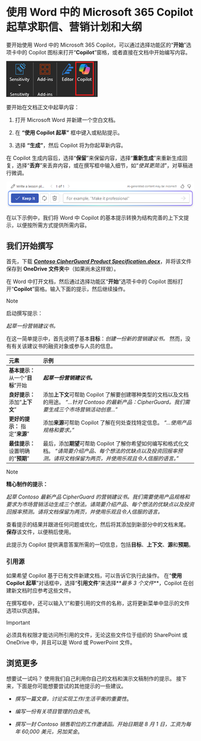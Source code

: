 # 使用 Word 中的 Microsoft 365 Copilot 起草求职信、营销计划和大纲

要开始使用 Word 中的 Microsoft 365 Copilot，可以通过选择功能区的“**开始**”选项卡中的 Copilot 图标来打开“**Copilot**”窗格，或者直接在文档中开始编写内容。

![Word 功能区中 Copilot 图标的屏幕截图。](../media/create_copilot-ribbon-word.png)

要开始在文档正文中起草内容：

1. 打开 Microsoft Word 并新建一个空白文档。

1. 在 **“使用 Copilot 起草”** 框中键入或粘贴提示。

1. 选择 **“生成”**，然后 Copilot 将为你起草新内容。

在 Copilot 生成内容后，选择“**保留**”来保留内容，选择“**重新生成**”来重新生成回复，选择“**丢弃**”来丢弃内容，或在撰写框中输入细节，如“_使其更简洁_”，对草稿进行微调。

![在 Word 中使用“使用 Copilot 撰写草稿”后的选项栏的屏幕截图。](../media/create_copilot-prompt-box-word.png)

在以下示例中，我们将 Word 中 Copilot 的基本提示转换为结构完善的上下文提示，以便按所需方式提供所需内容。

## 我们开始撰写

首先，下载 **_[Contoso CipherGuard Product Specification.docx](https://go.microsoft.com/fwlink/?linkid=2269123)_**，并将该文件保存到 **OneDrive 文件夹**中（如果尚未这样做）。

在 Word 中打开文档，然后通过选择功能区“**开始**”选项卡中的 Copilot 图标打开“**Copilot**”窗格。输入下面的提示，然后继续操作。

> [!NOTE]
> 启动撰写提示：
>
> _起草一份营销建议书。_

在这一简单提示中，首先说明了基本**目标**：_创建一份新的营销建议书。_ 然而，没有有关该建议书的融资对象或参与人员的信息。

| 元素 | 示例 |
| :------ | :------- |
| **基本提示：** 从一个“**目标**”开始 | **_起草一份营销建议书。_** |
| **良好提示：** 添加“**上下文**” | 添加**上下文**可帮助 Copilot 了解要创建哪种类型的文档以及文档的用途。 _“...针对 Contoso 的最新产品：CipherGuard。我们需要生成三个市场营销活动创意...”_ |
| **更好的提示：** 指定“**来源**” | 添加**来源**可帮助 Copilot 了解在何处查找特定信息。 _“...使用产品规格和要求。”_ |
| **最佳提示：** 设置明确的“**预期**” | 最后，添加**期望**可帮助 Copilot 了解你希望如何编写和格式化文档。 _“请简要介绍产品、每个想法的优缺点以及投资回报率预测。请将文档保留为两页，并使用乐观且令人信服的语言。”_ |

> [!NOTE]
> **精心制作的提示：**
>
> _起草 Contoso 最新产品 CipherGuard 的营销建议书。我们需要使用产品规格和要求为市场营销活动生成三个想法。请简要介绍产品、每个想法的优缺点以及投资回报率预测。请将文档保留为两页，并使用乐观且令人信服的语言。_

查看提示的结果并跟进任何问题或优化，然后将其添加到新部分中的文档末尾。 **保存**该文件，以便稍后使用。

此提示为 Copilot 提供满意答案所需的一切信息，包括**目标**、**上下文**、**源**和**预期**。

### 引用源

如果希望 Copilot 基于已有文件新建文档，可以告诉它执行此操作。 在“**使用 Copilot 起草**”对话框中，选择“**引用文件**”来选择**_最多 3 个文件_**，Copilot 在创建新文档时应参考这些文件。

在撰写框中，还可以输入“/”和要引用的文件的名称，这将更新菜单中显示的文件选项以供选择。

> [!IMPORTANT]
> 必须具有权限才能访问所引用的文件，无论这些文件位于组织的 SharePoint 或 OneDrive 中，并且可以是 Word 或 PowerPoint 文件。

## 浏览更多

想要试一试吗？ 使用我们自己利用你自己的文档和演示文稿制作的提示。 接下来，下面是你可能想要尝试的其他提示的一些建议。

- _撰写一篇文章，讨论实现工作/生活平衡的重要性_。

- _编写一份有关项目管理的白皮书_。

- _撰写一封 Contoso 销售职位的工作邀请函。开始日期是 8 月 1 日，工资为每年 60,000 美元，另加奖金_。
